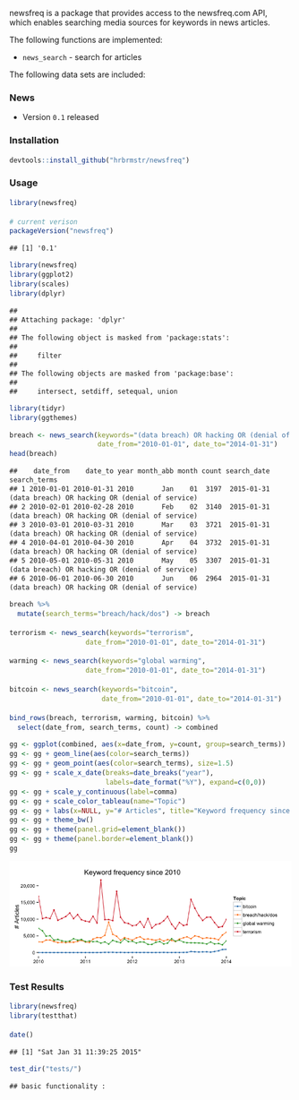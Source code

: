 newsfreq is a package that provides access to the newsfreq.com API, which enables searching media sources for keywords in news articles.

The following functions are implemented:

-   `news_search` - search for articles

The following data sets are included:

### News

-   Version `0.1` released

### Installation

``` r
devtools::install_github("hrbrmstr/newsfreq")
```

### Usage

``` r
library(newsfreq)

# current verison
packageVersion("newsfreq")
```

    ## [1] '0.1'

``` r
library(newsfreq)
library(ggplot2)
library(scales)
library(dplyr)
```

    ## 
    ## Attaching package: 'dplyr'
    ## 
    ## The following object is masked from 'package:stats':
    ## 
    ##     filter
    ## 
    ## The following objects are masked from 'package:base':
    ## 
    ##     intersect, setdiff, setequal, union

``` r
library(tidyr)
library(ggthemes)
```

``` r
breach <- news_search(keywords="(data breach) OR hacking OR (denial of service)",
                      date_from="2010-01-01", date_to="2014-01-31")
head(breach)
```

    ##    date_from    date_to year month_abb month count search_date                                    search_terms
    ## 1 2010-01-01 2010-01-31 2010       Jan    01  3197  2015-01-31 (data breach) OR hacking OR (denial of service)
    ## 2 2010-02-01 2010-02-28 2010       Feb    02  3140  2015-01-31 (data breach) OR hacking OR (denial of service)
    ## 3 2010-03-01 2010-03-31 2010       Mar    03  3721  2015-01-31 (data breach) OR hacking OR (denial of service)
    ## 4 2010-04-01 2010-04-30 2010       Apr    04  3732  2015-01-31 (data breach) OR hacking OR (denial of service)
    ## 5 2010-05-01 2010-05-31 2010       May    05  3307  2015-01-31 (data breach) OR hacking OR (denial of service)
    ## 6 2010-06-01 2010-06-30 2010       Jun    06  2964  2015-01-31 (data breach) OR hacking OR (denial of service)

``` r
breach %>%
  mutate(search_terms="breach/hack/dos") -> breach

terrorism <- news_search(keywords="terrorism",
                   date_from="2010-01-01", date_to="2014-01-31")

warming <- news_search(keywords="global warming",
                   date_from="2010-01-01", date_to="2014-01-31")

bitcoin <- news_search(keywords="bitcoin",
                       date_from="2010-01-01", date_to="2014-01-31")

bind_rows(breach, terrorism, warming, bitcoin) %>%
  select(date_from, search_terms, count) -> combined
```

``` r
gg <- ggplot(combined, aes(x=date_from, y=count, group=search_terms))
gg <- gg + geom_line(aes(color=search_terms))
gg <- gg + geom_point(aes(color=search_terms), size=1.5)
gg <- gg + scale_x_date(breaks=date_breaks("year"),
                        labels=date_format("%Y"), expand=c(0,0))
gg <- gg + scale_y_continuous(label=comma)
gg <- gg + scale_color_tableau(name="Topic")
gg <- gg + labs(x=NULL, y="# Articles", title="Keyword frequency since 2010")
gg <- gg + theme_bw()
gg <- gg + theme(panel.grid=element_blank())
gg <- gg + theme(panel.border=element_blank())
gg
```

![](README_files/figure-markdown_github/unnamed-chunk-5-1.png)

### Test Results

``` r
library(newsfreq)
library(testthat)

date()
```

    ## [1] "Sat Jan 31 11:39:25 2015"

``` r
test_dir("tests/")
```

    ## basic functionality :
